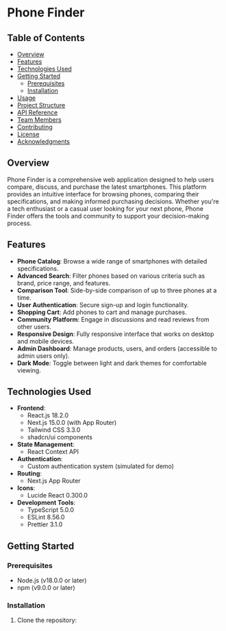 # Phone Finder

## Table of Contents
- [Overview](#overview)
- [Features](#features)
- [Technologies Used](#technologies-used)
- [Getting Started](#getting-started)
  - [Prerequisites](#prerequisites)
  - [Installation](#installation)
- [Usage](#usage)
- [Project Structure](#project-structure)
- [API Reference](#api-reference)
- [Team Members](#team-members)
- [Contributing](#contributing)
- [License](#license)
- [Acknowledgments](#acknowledgments)

## Overview

Phone Finder is a comprehensive web application designed to help users compare, discuss, and purchase the latest smartphones. This platform provides an intuitive interface for browsing phones, comparing their specifications, and making informed purchasing decisions. Whether you're a tech enthusiast or a casual user looking for your next phone, Phone Finder offers the tools and community to support your decision-making process.

## Features

- **Phone Catalog**: Browse a wide range of smartphones with detailed specifications.
- **Advanced Search**: Filter phones based on various criteria such as brand, price range, and features.
- **Comparison Tool**: Side-by-side comparison of up to three phones at a time.
- **User Authentication**: Secure sign-up and login functionality.
- **Shopping Cart**: Add phones to cart and manage purchases.
- **Community Platform**: Engage in discussions and read reviews from other users.
- **Responsive Design**: Fully responsive interface that works on desktop and mobile devices.
- **Admin Dashboard**: Manage products, users, and orders (accessible to admin users only).
- **Dark Mode**: Toggle between light and dark themes for comfortable viewing.

## Technologies Used

- **Frontend**:
  - React.js 18.2.0
  - Next.js 15.0.0 (with App Router)
  - Tailwind CSS 3.3.0
  - shadcn/ui components
- **State Management**:
  - React Context API
- **Authentication**:
  - Custom authentication system (simulated for demo)
- **Routing**:
  - Next.js App Router
- **Icons**:
  - Lucide React 0.300.0
- **Development Tools**:
  - TypeScript 5.0.0
  - ESLint 8.56.0
  - Prettier 3.1.0

## Getting Started

### Prerequisites

- Node.js (v18.0.0 or later)
- npm (v9.0.0 or later)

### Installation

1. Clone the repository:

